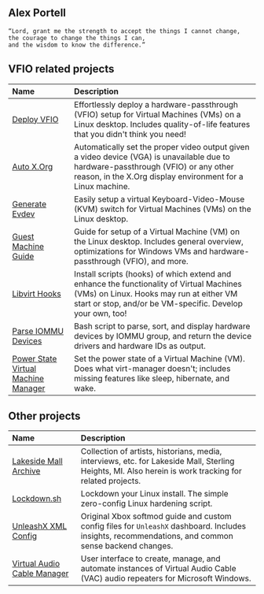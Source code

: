 ## Alex Portell

```
“Lord, grant me the strength to accept the things I cannot change,
the courage to change the things I can,
and the wisdom to know the difference.”
```

## VFIO related projects
| Name | Description |
| :--- | :---        |
| [Deploy VFIO][github1]                         |  Effortlessly deploy a hardware-passthrough (VFIO) setup for Virtual Machines (VMs) on a Linux desktop. Includes quality-of-life features that you didn't think you need! |
| [Auto X.Org][github2]                          |  Automatically set the proper video output given a video device (VGA) is unavailable due to hardware-passthrough (VFIO) or any other reason, in the X.Org display environment for a Linux machine. |
| [Generate Evdev][github3]                      |  Easily setup a virtual Keyboard-Video-Mouse (KVM) switch for Virtual Machines (VMs) on the Linux desktop. |
| [Guest Machine Guide][github4]                 |  Guide for setup of a Virtual Machine (VM) on the Linux desktop. Includes general overview, optimizations for Windows VMs and hardware-passthrough (VFIO), and more. |
| [Libvirt Hooks][github5]                       |  Install scripts (hooks) of which extend and enhance the functionality of Virtual Machines (VMs) on Linux. Hooks may run at either VM start or stop, and/or be VM-specific. Develop your own, too! |
| [Parse IOMMU Devices][github6]                 |  Bash script to parse, sort, and display hardware devices by IOMMU group, and return the device drivers and hardware IDs as output. |
| [Power State Virtual Machine Manager][github7] |  Set the power state of a Virtual Machine (VM). Does what virt-manager doesn't; includes missing features like sleep, hibernate, and wake. |

## Other projects
| Name | Description |
| :--- | :---        |
| [Lakeside Mall Archive][githubA]        | Collection of artists, historians, media, interviews, etc. for Lakeside Mall, Sterling Heights, MI. Also herein is work tracking for related projects. |
| [Lockdown.sh][githubB]                  | Lockdown your Linux install. The simple zero-config Linux hardening script.                                                                            |
| [UnleashX XML Config][githubC]          | Original Xbox softmod guide and custom config files for `UnleashX` dashboard. Includes insights, recommendations, and common sense backend changes.    |
| [Virtual Audio Cable Manager][githubD]  | User interface to create, manage, and automate instances of Virtual Audio Cable (VAC) audio repeaters for Microsoft Windows.                           |

[codeberg1]: https://codeberg.org/portellam/deploy-VFIO
[github1]:   https://github.com/portellam/deploy-VFIO
[codeberg2]: https://codeberg.org/portellam/auto-xorg
[github2]:   https://github.com/portellam/auto-xorg
[codeberg3]: https://codeberg.org/portellam/generate-evdev
[github3]:   https://github.com/portellam/generate-evdev
[codeberg4]: https://codeberg.org/portellam/guest-machine-guide
[github4]:   https://github.com/portellam/guest-machine-guide
[codeberg5]: https://codeberg.org/portellam/libvirt-hooks
[github5]:   https://github.com/portellam/libvirt-hooks
[codeberg6]: https://codeberg.org/portellam/parse-iommu-devices
[github6]:   https://github.com/portellam/parse-iommu-devices
[codeberg7]: https://codeberg.org/portellam/powerstate-virtmanager
[github7]:   https://github.com/portellam/powerstate-virtmanager

[codebergA]: https://codeberg.org/portellam/lakeside-mall-archive
[githubA]:   https://github.com/portellam/lakeside-mall-archive
[codebergB]: https://github.com/portellam/lockdown.sh
[githubB]:   https://github.com/portellam/lockdown.sh
[codebergC]: https://codeberg.org/portellam/unleashx-xml-config
[githubC]:   https://github.com/portellam/unleashx-xml-config
[codebergD]: https://codeberg.org/portellam/vac-manager
[githubD]:   https://github.com/portellam/vac-manager

